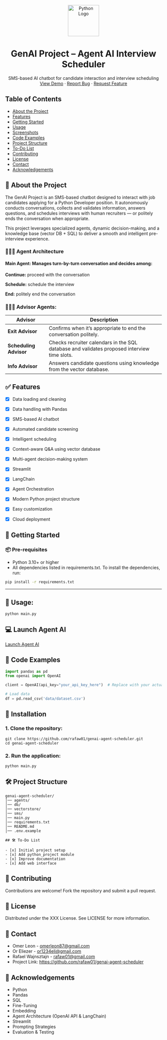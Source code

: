 
<p align="center">
  <img src="https://upload.wikimedia.org/wikipedia/commons/c/c3/Python-logo-notext.svg" alt="Python Logo" width="100" height="100">
</p>

<h1 align="center"> GenAI Project – Agent AI Interview Scheduler</h1>
<p align="center">
  SMS-based AI chatbot for candidate interaction and interview scheduling  
  <br/>
  <a href="https://github.com/rafaw01/genai-agent-scheduler">View Demo</a>
  ·
  <a href="https://github.com/rafaw01/genai-agent-scheduler/issues">Report Bug</a>
  ·
  <a href="https://github.com/rafaw01/genai-agent-scheduler/issues">Request Feature</a>
</p>


## Table of Contents
- [About the Project](#about-the-project)
- [Features](#features)
- [Getting Started](#getting-started)
- [Usage](#usage)
- [Screenshots](#screenshots)
- [Code Examples](#code-examples)
- [Project Structure](#project-structure)
- [To-Do List](#to-do-list)
- [Contributing](#contributing)
- [License](#license)
- [Contact](#contact)
- [Acknowledgements](#acknowledgements)



## 📌 About the Project
The GenAI Project is an SMS-based chatbot designed to interact with job candidates applying for a Python Developer position. It autonomously conducts conversations, collects and validates information, answers questions, and schedules interviews with human recruiters — or politely ends the conversation when appropriate.

This project leverages specialized agents, dynamic decision-making, and a knowledge base (vector DB + SQL) to deliver a smooth and intelligent pre-interview experience.

### 👨🏻‍💻 Agent Architecture
#### Main Agent: Manages turn-by-turn conversation and decides among:

**Continue:** proceed with the conversation

**Schedule:** schedule the interview

**End:** politely end the conversation

### 👨🏻‍💻 Advisor Agents:

| Advisor             | Description                                                                                   |
|---------------------|-----------------------------------------------------------------------------------------------|
| **Exit Advisor**      | Confirms when it’s appropriate to end the conversation politely.                             |
| **Scheduling Advisor**| Checks recruiter calendars in the SQL database and validates proposed interview time slots.  |
| **Info Advisor**      | Answers candidate questions using knowledge from the vector database.                        |



## ✅ Features
- [x] Data loading and cleaning 
- [x] Data handling with Pandas
- [x] SMS-based AI chatbot
- [x] Automated candidate screening
- [x] Intelligent scheduling
- [x] Context-aware Q&A using vector database
- [x] Multi-agent decision-making system
- [x] Streamlit 
- [x] LangChain
- [x] Agent Orchestration
- [x] Modern Python project structure
- [x] Easy customization 
- [x] Cloud deployment


## 🚀 Getting Started

###  📦 Pre-requisites
- Python 3.10+ or higher 
- All dependencies listed in requirements.txt.
To install the dependencies, run:
```bash
pip install -r requirements.txt
```
---


## 📡 Usage:
```
python main.py
```

## 💻 Launch Agent AI

[Launch Agent AI](https://ganaifin.streamlit.app/)


## 🐍 Code Examples
```python
import pandas as pd
from openai import OpenAI

client = OpenAI(api_key="your_api_key_here")  # Replace with your actual API key or use environment variable

# Load data
df = pd.read_csv('data/dataset.csv')
```


## 🚀 Installation
### 1. Clone the repository:

```
git clone https://github.com/rafaw01/genai-agent-scheduler.git
cd genai-agent-scheduler
```

### 2. Run the application:
```
python main.py
```

## 🛠️ Project Structure

```plaintext
genai-agent-scheduler/
│── agents/
│── db/
│── vectorstore/
│── sms/
│── main.py
│── requirements.txt
│── README.md
│── .env.example
```

```
## 🛠️ To-Do List

- [x] Initial project setup  
- [x] Add python_project module  
- [x] Improve documentation  
- [x] Add web interface  

```

## 🤝 Contributing
Contributions are welcome! Fork the repository and submit a pull request.


## 📄 License

Distributed under the XXX License. See LICENSE for more information.

## 📄 Contact

- Omer Leon - omerleon87@gmail.com
- Or Eliezer - or1234eli@gmail.com
- Rafael Wajnsztajn - rafaw01@gmail.com
- Project Link: https://github.com/rafaw01/genai-agent-scheduler

## 📄 Acknowledgements
- Python
- Pandas
- SQL 
- Fine-Tuning
- Embedding
- Agent Architecture (OpenAI API & LangChain)
- Streamlit
- Prompting Strategies
- Evaluation & Testing 